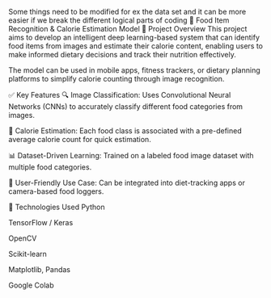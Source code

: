 Some things need to be modified for ex the data set and it can be more easier if we break the different logical parts of coding
🥗 Food Item Recognition & Calorie Estimation Model
📌 Project Overview
This project aims to develop an intelligent deep learning-based system that can identify food items from images and estimate their calorie content, enabling users to make informed dietary decisions and track their nutrition effectively.

The model can be used in mobile apps, fitness trackers, or dietary planning platforms to simplify calorie counting through image recognition.

✅ Key Features
🔍 Image Classification: Uses Convolutional Neural Networks (CNNs) to accurately classify different food categories from images.

🧠 Calorie Estimation: Each food class is associated with a pre-defined average calorie count for quick estimation.

📊 Dataset-Driven Learning: Trained on a labeled food image dataset with multiple food categories.

📱 User-Friendly Use Case: Can be integrated into diet-tracking apps or camera-based food loggers.

🧠 Technologies Used
Python

TensorFlow / Keras

OpenCV

Scikit-learn

Matplotlib, Pandas

Google Colab

